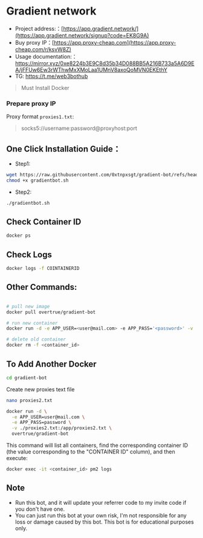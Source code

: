 # Gradient network 

- Project address:：[https://app.gradient.network/](https://app.gradient.network/signup?code=EK8G9A)
- Buy proxy IP：[https://app.proxy-cheap.com](https://app.proxy-cheap.com/r/ksvW8Z)
- Usage documentation:：<https://mirror.xyz/0xe8224b3E9C8d35b34D088BB5A216B733a5A6D9EA/jFFUw6Ew3rWThwMxXMoLaa1UMnV8axoQoMVN0EKEthY>
- TG: <https://t.me/web3bothub>

> Must Install Docker


### Prepare proxy IP

Proxy format `proxies1.txt`:

> socks5://username:password@proxyhost:port

## One Click Installation Guide：

- Step1: 
```bash
wget https://raw.githubusercontent.com/0xtnpxsgt/gradient-bot/refs/heads/main/gradientbot.sh
chmod +x gradientbot.sh
```
- Step2: 
```bash
./gradientbot.sh

```

## Check Container ID

```bash
docker ps
```

## Check Logs

```bash
docker logs -f COINTAINERID
```



## Other Commands:
```bash

# pull new image
docker pull overtrue/gradient-bot

# run new container
docker run -d -e APP_USER=<user@mail.com> -e APP_PASS='<password>' -v ./proxies2.txt:/app/proxies2.txt overtrue/gradient-bot

# delete old container
docker rm -f <container_id>
```

## To Add Another Docker 

```bash
cd gradient-bot
```

Create new proxies text file 

```bash
nano proxies2.txt
```

```bash
docker run -d \
  -e APP_USER=user@mail.com \
  -e APP_PASS=password \
  -v ./proxies2.txt:/app/proxies2.txt \
  overtrue/gradient-bot
```


This command will list all containers, find the corresponding container ID (the value corresponding to the "CONTAINER ID" column), and then execute:

```bash
docker exec -it <container_id> pm2 logs
```

## Note

- Run this bot, and it will update your referrer code to my invite code if you don't have one.
- You can just run this bot at your own risk, I'm not responsible for any loss or damage caused by this bot. This bot is for educational purposes only.





